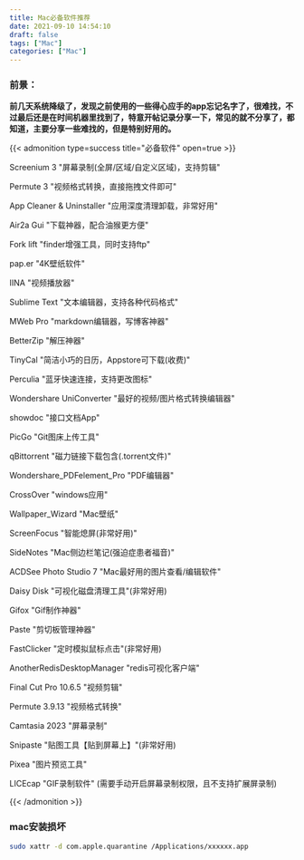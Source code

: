 ```yaml
---
title: Mac必备软件推荐
date: 2021-09-10 14:54:10
draft: false
tags: ["Mac"]
categories: ["Mac"]
---
```



### **前景：**

**前几天系统降级了，发现之前使用的一些得心应手的app忘记名字了，很难找，不过最后还是在时间机器里找到了，特意开帖记录分享一下，常见的就不分享了，都知道，主要分享一些难找的，但是特别好用的。**


{{< admonition type=success title="必备软件" open=true >}}

Screenium 3     "屏幕录制(全屏/区域/自定义区域)，支持剪辑"

Permute 3       "视频格式转换，直接拖拽文件即可"

App Cleaner & Uninstaller  "应用深度清理卸载，非常好用"

Air2a Gui       "下载神器，配合油猴更方便"

Fork lift       "finder增强工具，同时支持ftp"

pap.er          "4K壁纸软件"

IINA            "视频播放器"

Sublime Text    "文本编辑器，支持各种代码格式"

MWeb Pro        "markdown编辑器，写博客神器"

BetterZip       "解压神器"

TinyCal         "简洁小巧的日历，Appstore可下载(收费)"

Perculia        "蓝牙快速连接，支持更改图标"

Wondershare UniConverter "最好的视频/图片格式转换编辑器"

showdoc         "接口文档App"

PicGo           "Git图床上传工具"

qBittorrent     "磁力链接下载包含(.torrent文件)"

Wondershare_PDFelement_Pro   "PDF编辑器"

CrossOver        "windows应用"

Wallpaper_Wizard "Mac壁纸"

ScreenFocus       "智能熄屏(非常好用)"

SideNotes         "Mac侧边栏笔记(强迫症患者福音)"

ACDSee Photo Studio 7  "Mac最好用的图片查看/编辑软件"

Daisy Disk         "可视化磁盘清理工具"(非常好用)

Gifox              "Gif制作神器"

Paste               "剪切板管理神器"

FastClicker         "定时模拟鼠标点击"(非常好用)

AnotherRedisDesktopManager                 "redis可视化客户端"

Final Cut Pro 10.6.5      "视频剪辑"

Permute 3.9.13              "视频格式转换"

Camtasia 2023             "屏幕录制"

Snipaste                    "贴图工具【贴到屏幕上】"(非常好用)

Pixea                       "图片预览工具"

LICEcap                     "GIF录制软件" (需要手动开启屏幕录制权限，且不支持扩展屏录制)

{{< /admonition >}}


### mac安装损坏
```bash
sudo xattr -d com.apple.quarantine /Applications/xxxxxx.app
```